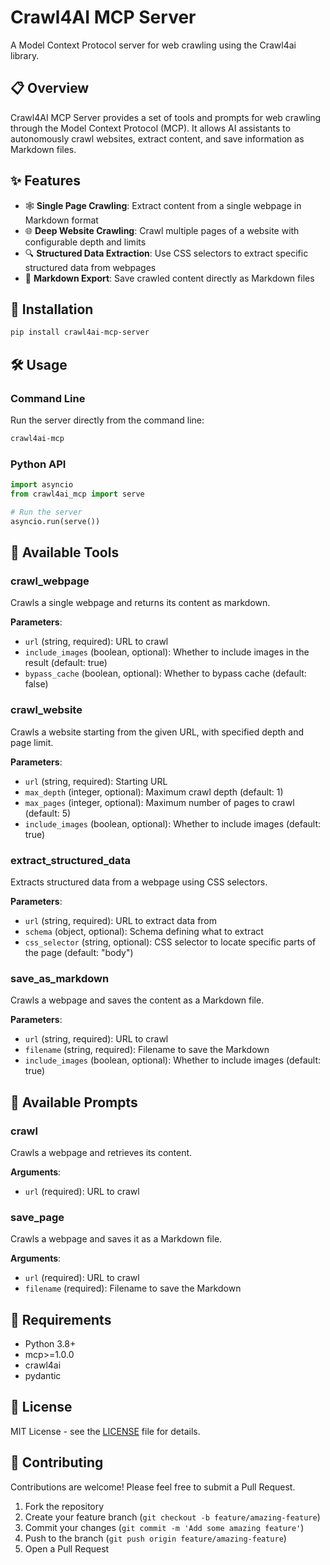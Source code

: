 # Crawl4AI MCP Server

A Model Context Protocol server for web crawling using the Crawl4ai library.

## 📋 Overview

Crawl4AI MCP Server provides a set of tools and prompts for web crawling through the Model Context Protocol (MCP). It allows AI assistants to autonomously crawl websites, extract content, and save information as Markdown files.

## ✨ Features

- 🕸️ **Single Page Crawling**: Extract content from a single webpage in Markdown format
- 🌐 **Deep Website Crawling**: Crawl multiple pages of a website with configurable depth and limits
- 🔍 **Structured Data Extraction**: Use CSS selectors to extract specific structured data from webpages
- 💾 **Markdown Export**: Save crawled content directly as Markdown files

## 🚀 Installation

```bash
pip install crawl4ai-mcp-server
```

## 🛠️ Usage

### Command Line

Run the server directly from the command line:

```bash
crawl4ai-mcp
```

### Python API

```python
import asyncio
from crawl4ai_mcp import serve

# Run the server
asyncio.run(serve())
```

## 📝 Available Tools

### crawl_webpage

Crawls a single webpage and returns its content as markdown.

**Parameters**:

- `url` (string, required): URL to crawl
- `include_images` (boolean, optional): Whether to include images in the result (default: true)
- `bypass_cache` (boolean, optional): Whether to bypass cache (default: false)

### crawl_website

Crawls a website starting from the given URL, with specified depth and page limit.

**Parameters**:

- `url` (string, required): Starting URL
- `max_depth` (integer, optional): Maximum crawl depth (default: 1)
- `max_pages` (integer, optional): Maximum number of pages to crawl (default: 5)
- `include_images` (boolean, optional): Whether to include images (default: true)

### extract_structured_data

Extracts structured data from a webpage using CSS selectors.

**Parameters**:

- `url` (string, required): URL to extract data from
- `schema` (object, optional): Schema defining what to extract
- `css_selector` (string, optional): CSS selector to locate specific parts of the page (default: "body")

### save_as_markdown

Crawls a webpage and saves the content as a Markdown file.

**Parameters**:

- `url` (string, required): URL to crawl
- `filename` (string, required): Filename to save the Markdown
- `include_images` (boolean, optional): Whether to include images (default: true)

## 🔌 Available Prompts

### crawl

Crawls a webpage and retrieves its content.

**Arguments**:

- `url` (required): URL to crawl

### save_page

Crawls a webpage and saves it as a Markdown file.

**Arguments**:

- `url` (required): URL to crawl
- `filename` (required): Filename to save the Markdown

## 🧩 Requirements

- Python 3.8+
- mcp>=1.0.0
- crawl4ai
- pydantic

## 📄 License

MIT License - see the [LICENSE](LICENSE) file for details.

## 🤝 Contributing

Contributions are welcome! Please feel free to submit a Pull Request.

1. Fork the repository
2. Create your feature branch (`git checkout -b feature/amazing-feature`)
3. Commit your changes (`git commit -m 'Add some amazing feature'`)
4. Push to the branch (`git push origin feature/amazing-feature`)
5. Open a Pull Request
